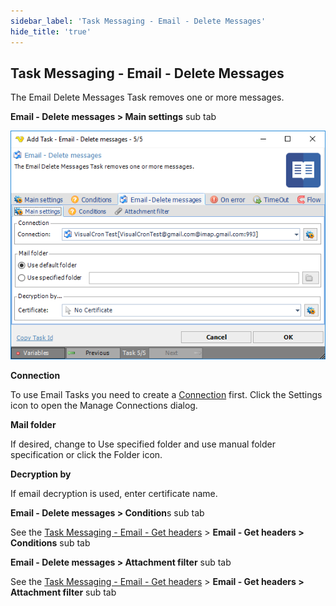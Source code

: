 ```yaml
---
sidebar_label: 'Task Messaging - Email - Delete Messages'
hide_title: 'true'
---
```


## Task Messaging - Email - Delete Messages

The Email Delete Messages Task removes one or more messages.
 
**Email - Delete messages > Main settings** sub tab

![](../../../static/img/taskemaildelmess.png)

**Connection**

To use Email Tasks you need to create a [Connection](global-connections) first. Click the Settings icon to open the Manage Connections dialog.
 
**Mail folder**

If desired, change to Use specified folder and use manual folder specification or click the Folder icon.
 
**Decryption by**

If email decryption is used, enter certificate name.
 
**Email - Delete messages > Condition**s sub tab

See the [Task Messaging - Email - Get headers](job-tasks-messaging-tasks-task-messaging-email-get-headers) > **Email - Get headers > Conditions** sub tab
 
**Email - Delete messages > Attachment filter** sub tab

See the [Task Messaging - Email - Get headers](job-tasks-messaging-tasks-task-messaging-email-get-headers) > **Email - Get headers > Attachment filter** sub tab